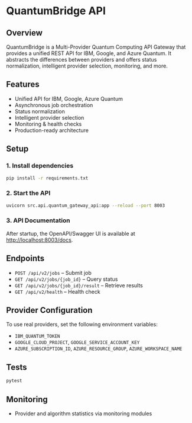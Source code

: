 # QuantumBridge API

## Overview

QuantumBridge is a Multi-Provider Quantum Computing API Gateway that provides a unified REST API for IBM, Google, and Azure Quantum. It abstracts the differences between providers and offers status normalization, intelligent provider selection, monitoring, and more.

## Features
- Unified API for IBM, Google, Azure Quantum
- Asynchronous job orchestration
- Status normalization
- Intelligent provider selection
- Monitoring & health checks
- Production-ready architecture

## Setup

### 1. Install dependencies
```bash
pip install -r requirements.txt
```

### 2. Start the API
```bash
uvicorn src.api.quantum_gateway_api:app --reload --port 8003
```

### 3. API Documentation
After startup, the OpenAPI/Swagger UI is available at [http://localhost:8003/docs](http://localhost:8003/docs).

## Endpoints
- `POST /api/v2/jobs` – Submit job
- `GET /api/v2/jobs/{job_id}` – Query status
- `GET /api/v2/jobs/{job_id}/result` – Retrieve results
- `GET /api/v2/health` – Health check

## Provider Configuration
To use real providers, set the following environment variables:
- `IBM_QUANTUM_TOKEN`
- `GOOGLE_CLOUD_PROJECT`, `GOOGLE_SERVICE_ACCOUNT_KEY`
- `AZURE_SUBSCRIPTION_ID`, `AZURE_RESOURCE_GROUP`, `AZURE_WORKSPACE_NAME`

## Tests
```bash
pytest
```

## Monitoring
- Provider and algorithm statistics via monitoring modules
